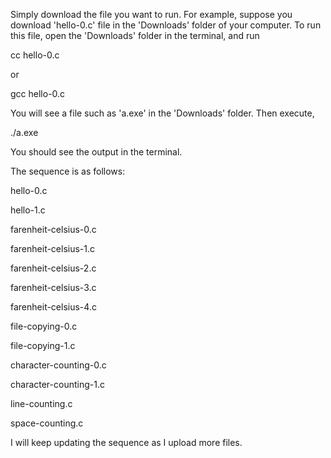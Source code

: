 Simply download the file you want to run.
For example, suppose you download 'hello-0.c' file in the 'Downloads' folder of your computer.
To run this file, open the 'Downloads' folder in the terminal, and run

cc hello-0.c

or

gcc hello-0.c

You will see a file such as 'a.exe' in the 'Downloads' folder.
Then execute,

./a.exe

You should see the output in the terminal.

The sequence is as follows:

hello-0.c

hello-1.c

farenheit-celsius-0.c

farenheit-celsius-1.c

farenheit-celsius-2.c

farenheit-celsius-3.c

farenheit-celsius-4.c

file-copying-0.c

file-copying-1.c

character-counting-0.c

character-counting-1.c

line-counting.c

space-counting.c

I will keep updating the sequence as I upload more files.
